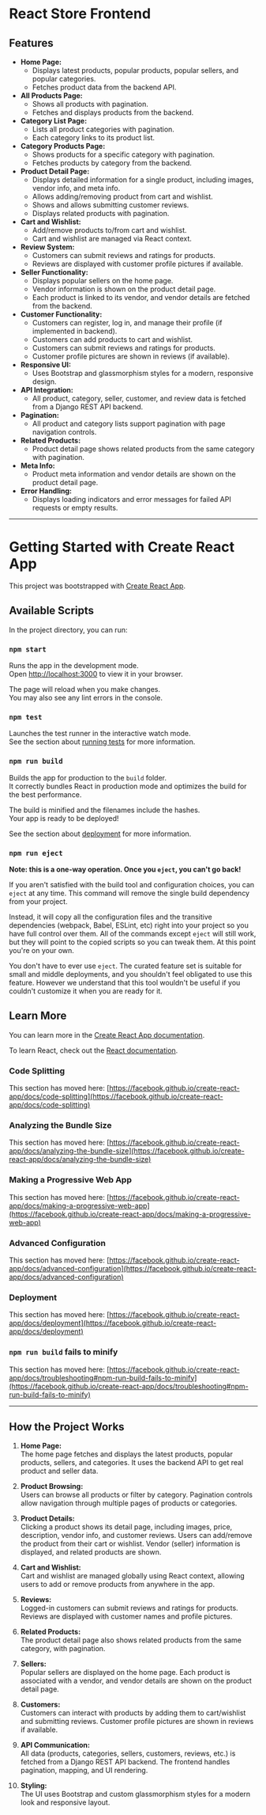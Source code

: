 # React Store Frontend

## Features

- **Home Page:**  
  - Displays latest products, popular products, popular sellers, and popular categories.
  - Fetches product data from the backend API.
- **All Products Page:**  
  - Shows all products with pagination.
  - Fetches and displays products from the backend.
- **Category List Page:**  
  - Lists all product categories with pagination.
  - Each category links to its product list.
- **Category Products Page:**  
  - Shows products for a specific category with pagination.
  - Fetches products by category from the backend.
- **Product Detail Page:**  
  - Displays detailed information for a single product, including images, vendor info, and meta info.
  - Allows adding/removing product from cart and wishlist.
  - Shows and allows submitting customer reviews.
  - Displays related products with pagination.
- **Cart and Wishlist:**  
  - Add/remove products to/from cart and wishlist.
  - Cart and wishlist are managed via React context.
- **Review System:**  
  - Customers can submit reviews and ratings for products.
  - Reviews are displayed with customer profile pictures if available.
- **Seller Functionality:**  
  - Displays popular sellers on the home page.
  - Vendor information is shown on the product detail page.
  - Each product is linked to its vendor, and vendor details are fetched from the backend.
- **Customer Functionality:**  
  - Customers can register, log in, and manage their profile (if implemented in backend).
  - Customers can add products to cart and wishlist.
  - Customers can submit reviews and ratings for products.
  - Customer profile pictures are shown in reviews (if available).
- **Responsive UI:**  
  - Uses Bootstrap and glassmorphism styles for a modern, responsive design.
- **API Integration:**  
  - All product, category, seller, customer, and review data is fetched from a Django REST API backend.
- **Pagination:**  
  - All product and category lists support pagination with page navigation controls.
- **Related Products:**  
  - Product detail page shows related products from the same category with pagination.
- **Meta Info:**  
  - Product meta information and vendor details are shown on the product detail page.
- **Error Handling:**  
  - Displays loading indicators and error messages for failed API requests or empty results.

---

# Getting Started with Create React App

This project was bootstrapped with [Create React App](https://github.com/facebook/create-react-app).

## Available Scripts

In the project directory, you can run:

### `npm start`

Runs the app in the development mode.\
Open [http://localhost:3000](http://localhost:3000) to view it in your browser.

The page will reload when you make changes.\
You may also see any lint errors in the console.

### `npm test`

Launches the test runner in the interactive watch mode.\
See the section about [running tests](https://facebook.github.io/create-react-app/docs/running-tests) for more information.

### `npm run build`

Builds the app for production to the `build` folder.\
It correctly bundles React in production mode and optimizes the build for the best performance.

The build is minified and the filenames include the hashes.\
Your app is ready to be deployed!

See the section about [deployment](https://facebook.github.io/create-react-app/docs/deployment) for more information.

### `npm run eject`

**Note: this is a one-way operation. Once you `eject`, you can't go back!**

If you aren't satisfied with the build tool and configuration choices, you can `eject` at any time. This command will remove the single build dependency from your project.

Instead, it will copy all the configuration files and the transitive dependencies (webpack, Babel, ESLint, etc) right into your project so you have full control over them. All of the commands except `eject` will still work, but they will point to the copied scripts so you can tweak them. At this point you're on your own.

You don't have to ever use `eject`. The curated feature set is suitable for small and middle deployments, and you shouldn't feel obligated to use this feature. However we understand that this tool wouldn't be useful if you couldn't customize it when you are ready for it.

## Learn More

You can learn more in the [Create React App documentation](https://facebook.github.io/create-react-app/docs/getting-started).

To learn React, check out the [React documentation](https://reactjs.org/).

### Code Splitting

This section has moved here: [https://facebook.github.io/create-react-app/docs/code-splitting](https://facebook.github.io/create-react-app/docs/code-splitting)

### Analyzing the Bundle Size

This section has moved here: [https://facebook.github.io/create-react-app/docs/analyzing-the-bundle-size](https://facebook.github.io/create-react-app/docs/analyzing-the-bundle-size)

### Making a Progressive Web App

This section has moved here: [https://facebook.github.io/create-react-app/docs/making-a-progressive-web-app](https://facebook.github.io/create-react-app/docs/making-a-progressive-web-app)

### Advanced Configuration

This section has moved here: [https://facebook.github.io/create-react-app/docs/advanced-configuration](https://facebook.github.io/create-react-app/docs/advanced-configuration)

### Deployment

This section has moved here: [https://facebook.github.io/create-react-app/docs/deployment](https://facebook.github.io/create-react-app/docs/deployment)

### `npm run build` fails to minify

This section has moved here: [https://facebook.github.io/create-react-app/docs/troubleshooting#npm-run-build-fails-to-minify](https://facebook.github.io/create-react-app/docs/troubleshooting#npm-run-build-fails-to-minify)

---

## How the Project Works

1. **Home Page:**  
   The home page fetches and displays the latest products, popular products, sellers, and categories. It uses the backend API to get real product and seller data.

2. **Product Browsing:**  
   Users can browse all products or filter by category. Pagination controls allow navigation through multiple pages of products or categories.

3. **Product Details:**  
   Clicking a product shows its detail page, including images, price, description, vendor info, and customer reviews. Users can add/remove the product from their cart or wishlist. Vendor (seller) information is displayed, and related products are shown.

4. **Cart and Wishlist:**  
   Cart and wishlist are managed globally using React context, allowing users to add or remove products from anywhere in the app.

5. **Reviews:**  
   Logged-in customers can submit reviews and ratings for products. Reviews are displayed with customer names and profile pictures.

6. **Related Products:**  
   The product detail page also shows related products from the same category, with pagination.

7. **Sellers:**  
   Popular sellers are displayed on the home page. Each product is associated with a vendor, and vendor details are shown on the product detail page.

8. **Customers:**  
   Customers can interact with products by adding them to cart/wishlist and submitting reviews. Customer profile pictures are shown in reviews if available.

9. **API Communication:**  
   All data (products, categories, sellers, customers, reviews, etc.) is fetched from a Django REST API backend. The frontend handles pagination, mapping, and UI rendering.

10. **Styling:**  
    The UI uses Bootstrap and custom glassmorphism styles for a modern look and responsive layout.
